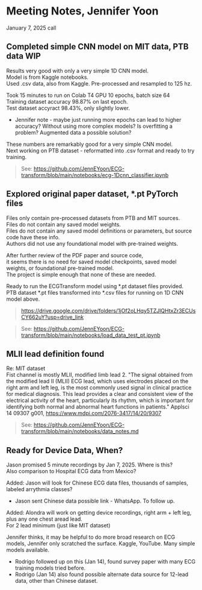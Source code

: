 # Meeting Notes, Jennifer Yoon  

January 7, 2025 call  

## Completed simple CNN model on MIT data, PTB data WIP   
Results very good with only a very simple 1D CNN model.  
Model is from Kaggle notebooks.  
Used .csv data, also from Kaggle. Pre-processed and resampled to 125 hz.  

Took 15 minutes to run on Colab T4 GPU 
10 epochs, batch size 64  
Training dataset accuracy 98.87% on last epoch.  
Test dataset accyract 98.43%, only slightly lower.  
  * Jennifer note - maybe just running more epochs can lead to higher accuracy? Without using more complex models? Is overfitting a problem?  Augmented data a possible solution?  

These numbers are remarkably good for a very simple CNN model.  
Next working on PTB dataset - reformatted into .csv format and ready to try training.  

> See: https://github.com/JennEYoon/ECG-transform/blob/main/notebooks/ecg-1Dcnn_classifier.ipynb  

## Explored original paper dataset, *.pt PyTorch files  
Files only contain pre-processed datasets from PTB and MIT sources.  
Files do not contain any saved model weights.  
Files do not contain any saved model definitions or parameters, but source code have these info.  
Authors did not use any foundational model with pre-trained weights.  

After further review of the PDF paper and source code,  
it seems there is no need for saved model checkpoints, saved model weights, or foundational pre-trained model.  
The project is simple enough that none of these are needed.  

Ready to run the ECGTransform model using *.pt dataset files provided.  
PTB dataset *.pt files transformed into *.csv files for running on 1D CNN model above.   
> https://drive.google.com/drive/folders/1jOf2oLHqy5TZJlQHtxZr3ECUsCY662uY?usp=drive_link

> See: https://github.com/JennEYoon/ECG-transform/blob/main/notebooks/load_data_test_pt.ipynb  

## MLII lead definition found  
Re: MIT dataset  
Fist channel is mostly MLII, modified limb lead 2.
"The signal obtained from the modified lead II (MLII) ECG lead, which uses electrodes placed on the right arm and left leg, is the most commonly used signal in clinical practice for medical diagnosis. This lead provides a clear and consistent view of the electrical activity of the heart, particularly its rhythm, which is important for identifying both normal and abnormal heart functions in patients." Applsci 14 09307 g001, https://www.mdpi.com/2076-3417/14/20/9307

> See: https://github.com/JennEYoon/ECG-transform/blob/main/notebooks/data_notes.md   

## Ready for Device Data, When?  

Jason promised 5 minute recordings by Jan 7, 2025. Where is this?  
Also comparison to Hospital ECG data from Mexico?  

Added: Jason will look for Chinese ECG data files, thousands of samples, labeled arrythmia classes?  
   * Jason sent Chinese data possible link - WhatsApp. To follow up.
     
Added: Alondra will work on getting device recordings, right arm + left leg, plus any one chest aread lead.  
For 2 lead minimum (just like MIT dataset)  

Jennifer thinks, it may be helpful to do more broad research on ECG models, Jennifer only scratched the surface. Kaggle, YouTube. Many simple models available. 
  * Rodrigo followed up on this (Jan 14), found survey paper with many ECG training models tried before.
  * Rodrigo (Jan 14) also found possible alternate data source for 12-lead data, other than Chinese dataset.    
       
